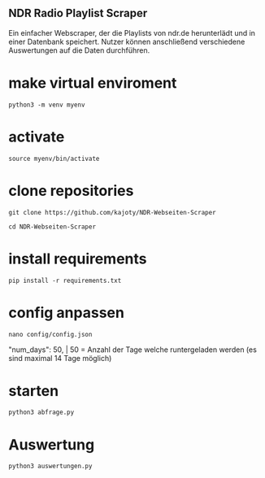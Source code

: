 ## NDR Radio Playlist Scraper

Ein einfacher Webscraper, der die Playlists von ndr.de herunterlädt und in einer Datenbank speichert. Nutzer können anschließend verschiedene Auswertungen auf die Daten durchführen.



# make virtual enviroment

```
python3 -m venv myenv
```

# activate

```
source myenv/bin/activate
```

# clone repositories

```
git clone https://github.com/kajoty/NDR-Webseiten-Scraper

cd NDR-Webseiten-Scraper
```

# install requirements

```
pip install -r requirements.txt
```

# config anpassen

```
nano config/config.json
```

"num_days": 50,  | 50 = Anzahl der Tage welche runtergeladen werden (es sind maximal 14 Tage möglich)


# starten

```
python3 abfrage.py
```

# Auswertung


```
python3 auswertungen.py
```